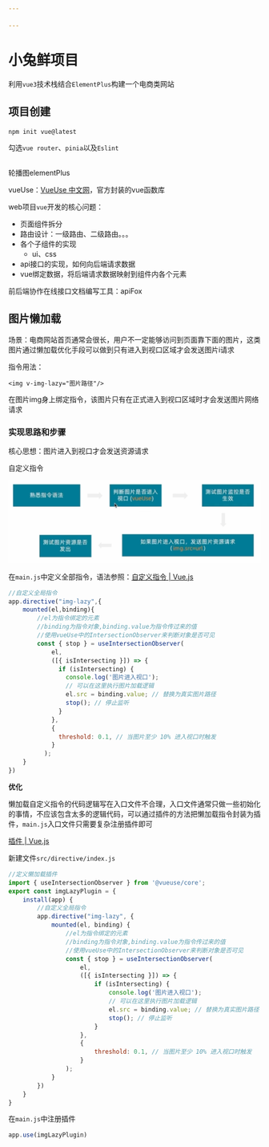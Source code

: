 ```yaml
---

---
```


# 小兔鲜项目

利用`vue3`技术栈结合`ElementPlus`构建一个电商类网站



## 项目创建

`npm init vue@latest`

勾选`vue router`、`pinia`以及`Eslint`

## 



轮播图elementPlus

vueUse：[VueUse 中文网](https://vueuse.nodejs.cn/)，官方封装的vue函数库





web项目`vue`开发的核心问题：

- 页面组件拆分
- 路由设计：一级路由、二级路由。。。
- 各个子组件的实现
  - ui、css
- api接口的实现，如何向后端请求数据
- vue绑定数据，将后端请求数据映射到组件内各个元素



前后端协作在线接口文档编写工具：apiFox



## 图片懒加载

场景：电商网站首页通常会很长，用户不一定能够访问到页面靠下面的图片，这类图片通过懒加载优化手段可以做到只有进入到视口区域才会发送图片i请求

指令用法：

```vue
<img v-img-lazy="图片路径"/>
```

在图片img身上绑定指令，该图片只有在正式进入到视口区域时才会发送图片网络请求

### 实现思路和步骤

核心思想：图片进入到视口才会发送资源请求

自定义指令

![image-20250504102643654](./%E5%B0%8F%E5%85%94%E9%B2%9C%E9%A1%B9%E7%9B%AE/image-20250504102643654.png)

在`main.js`中定义全部指令，语法参照：[自定义指令 | Vue.js](https://cn.vuejs.org/guide/reusability/custom-directives.html#introduction)

```js
//自定义全局指令
app.directive("img-lazy",{
    mounted(el,binding){
        //el为指令绑定的元素
        //binding为指令对象,binding.value为指令传过来的值
        //使用vueUse中的IntersectionObserver来判断对象是否可见
        const { stop } = useIntersectionObserver(
            el,
            ([{ isIntersecting }]) => {
              if (isIntersecting) {
                console.log('图片进入视口');
                // 可以在这里执行图片加载逻辑
                el.src = binding.value; // 替换为真实图片路径
                stop(); // 停止监听
              }
            },
            {
              threshold: 0.1, // 当图片至少 10% 进入视口时触发
            }
          );
    }
})
```

**优化**

懒加载自定义指令的代码逻辑写在入口文件不合理，入口文件通常只做一些初始化的事情，不应该包含太多的逻辑代码，可以通过插件的方法把懒加载指令封装为插件，`main.js`入口文件只需要复杂注册插件即可

[插件 | Vue.js](https://cn.vuejs.org/guide/reusability/plugins.html#introduction)

新建文件`src/directive/index.js`

```js
//定义懒加载插件
import { useIntersectionObserver } from '@vueuse/core';
export const imgLazyPlugin = {
    install(app) {
        //自定义全局指令
        app.directive("img-lazy", {
            mounted(el, binding) {
                //el为指令绑定的元素
                //binding为指令对象,binding.value为指令传过来的值
                //使用vueUse中的IntersectionObserver来判断对象是否可见
                const { stop } = useIntersectionObserver(
                    el,
                    ([{ isIntersecting }]) => {
                        if (isIntersecting) {
                            console.log('图片进入视口');
                            // 可以在这里执行图片加载逻辑
                            el.src = binding.value; // 替换为真实图片路径
                            stop(); // 停止监听
                        }
                    },
                    {
                        threshold: 0.1, // 当图片至少 10% 进入视口时触发
                    }
                );
            }
        })
    }
}
```

在`main.js`中注册插件

```js
app.use(imgLazyPlugin)
```

